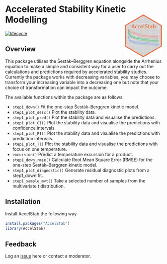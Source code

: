 
<!-- README.md is generated from README.Rmd. Please edit that file -->

# Accelerated Stability Kinetic Modelling <img src="man/figures/AccelStab.png" align="right" height="138" />

<!-- badges: start -->

[![lifecycle](https://lifecycle.r-lib.org/articles/figures/lifecycle-experimental.svg)](https://lifecycle.r-lib.org/articles/stages.html#experimental)
<!-- badges: end -->

## Overview

This package utilises the Šesták–Berggren equation alongside the
Arrhenius equation to make a simple and consistent way for a user to
carry out the calculations and predictions required by accelerated
stability studies. Currently the package works with decreasing
variables, you may choose to transform your increasing variable into a
decreasing one but note that your choice of transformation can impact
the outcome.

The available functions within the package are as follows:

- `step1_down()` Fit the one-step Šesták–Berggren kinetic model.
- `step1_plot_desc()` Plot the stability data.
- `step1_plot_pred()` Plot the stability data and visualise the
  predictions.
- `step1_plot_CI()` Plot the stability data and visualise the
  predictions with confidence intervals.
- `step1_plot_PI()` Plot the stability data and visualise the
  predictions with prediction intervals.
- `step1_plot_T()` Plot the stability data and visualise the predictions
  with focus on one temperature.
- `excursion()` Predict a temperature excursion for a product.
- `step1_down_rmse()` Calculate Root Mean Square Error (RMSE) for the
  one-step Šesták–Berggren kinetic model.
- `step1_plot_diagnostic()` Generate residual diagnostic plots from a
  step1_down fit.
- `step1_sample_mvt()` Take a selected number of samples from the
  multivariate t distribution.

## Installation

Install AccelStab the following way -

``` r
install.packages("AccelStab")
library(AccelStab)
```

## Feedback

Log an [issue](https://github.com/AccelStab/AccelStab/issues) here or
contact a moderator.
